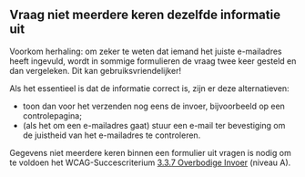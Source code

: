## Vraag niet meerdere keren dezelfde informatie uit

Voorkom herhaling: om zeker te weten dat iemand het juiste e-mailadres heeft ingevuld, wordt in sommige formulieren de vraag twee keer gesteld en dan vergeleken. Dit kan gebruiksvriendelijker!

Als het essentieel is dat de informatie correct is, zijn er deze alternatieven:

- toon dan voor het verzenden nog eens de invoer, bijvoorbeeld op een controlepagina;
- (als het om een e-mailadres gaat) stuur een e-mail ter bevestiging om de juistheid van het e-mailadres te controleren.

Gegevens niet meerdere keren binnen een formulier uit vragen is nodig om te voldoen het WCAG-Succescriterium [3.3.7 Overbodige Invoer](https://www.w3.org/WAI/WCAG22/Understanding/redundant-entry.html) (niveau A).
